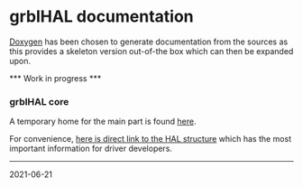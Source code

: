# grblHAL documentation

[Doxygen](https://github.com/doxygen/doxygen) has been chosen to generate documentation from the sources as this provides a skeleton version out-of-the box which can then be expanded upon.

*** Work in progress ***

### grblHAL core

A temporary home for the main part is found [here](http://svn.io-engineering.com/grblHAL/html/).

For convenience, [here is direct link to the HAL structure](http://svn.io-engineering.com/grblHAL/html/structgrbl__hal__t.html) which has the most important information for driver developers. 

---
2021-06-21